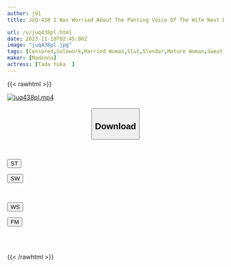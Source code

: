 ```yaml
---
author: j91
title: JUQ-438 I Was Worried About The Panting Voice Of The Wife Next Door That Echoed Every Night... ~Afternoon When I Got Sweaty And Had Sex With A Frustrated Married Woman~ Yuka Tada

url: /v/juq438pl.html
date: 2023-11-10T02:45:00Z
image: "juq438pl.jpg"
tags: [Censored,Solowork,Married Woman,Slut,Slender,Mature Woman,Sweat	 ]
maker: [Madonna]
actress: [Tada Yuka  ]
---
```



{{< rawhtml >}}

<div class="video" data-videoid="3JXD8L8mDmSdbW8">
    <a href="javascript:;">
        <img src="https://my.j91.asia/v/juq438pl.jpg" width="WIDTH" height="HEIGHT" alt="juq438pl.mp4" loading="lazy">
    </a>
</div>

<script type="text/javascript" src="https://j91.asia/asset/on-demand-st.js"></script>

<br>
  <link rel="stylesheet" href="https://j91.asia/asset/bs5.css">
  
  <center>
  <button class="btn btn-primary" type="button" data-bs-toggle="collapse" data-bs-target=".multi-collapse" aria-expanded="false" aria-controls="multiCollapseExample1 multiCollapseExample2"><h2>Download</h2></button></center>
</p>
<div class="row">
  <div class="col">
    <div class="collapse multi-collapse" id="multiCollapseExample1">
      <div class="card card-body">
	      	      <br>
<div class="buttons">  
<p><a href="https://streamtape.to/v/3JXD8L8mDmSdbW8" target="_blank"><button class="btn-hover color-3"><i class="fa fa-download"></i> ST</button></a></p>
<p><a href="https://sfastwish.com/unnav34xg2ze" target="_blank"><button class="btn-hover color-2"><i class="fa fa-download"></i> SW</button></a></p></div>
    </div>
  </div>
</div>
  <div class="col">
    <div class="collapse multi-collapse" id="multiCollapseExample2">
      <div class="card card-body">
	      <br>
<div class="buttons">
<p><a href="javascript:;" target="_blank"><button class="btn-hover color-9"><i class="fa fa-download"></i> WS</button></a></p>
<p><a href="javascript:;" target="_blank"><button class="btn-hover color-8"><i class="fa fa-download"></i> FM</button></a></p></div>
<br><br>
      </div>
    </div>
  </div>
</div>

{{< /rawhtml >}}
